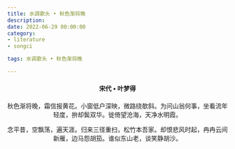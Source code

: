 ```yaml
---
title: 水调歌头 • 秋色渐将晚
description:
date: 2022-06-29 00:00:00
category:
- literature
- songci

tags: 水调歌头 • 秋色渐将晚

---
```


<div id="poem-author">
    宋代 • 叶梦得
</div>
<div id="poem-body">
<p class="poem-paragraph">秋色渐将晚，霜信报黄花。小窗低户深映，微路绕欹斜。为问山翁何事，坐看流年轻度，拚却鬓双华。徙倚望沧海，天净水明霞。</p>
<p class="poem-paragraph">念平昔，空飘荡，遍天涯。归来三径重扫，松竹本吾家。却恨悲风时起，冉冉云间新雁，边马怨胡笳。谁似东山老，谈笑静胡沙。</p>

</div>

<style>

#poem-author {
    width: 100%;
    text-align: center;
    margin: 20px 0;
    font-weight: bold;
}
#poem-body {
    width: 100%;
    text-align: center;
}
.poem-paragraph {
    font-family: "仿宋"
}

</style>